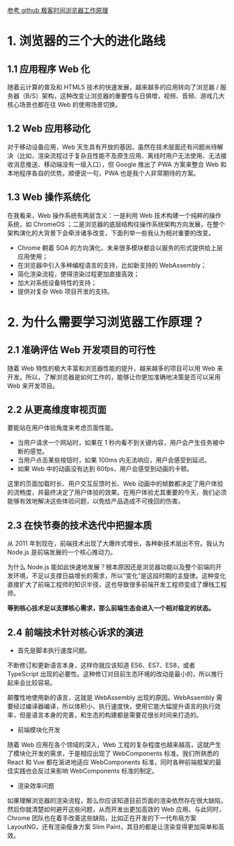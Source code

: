 [参考 github 极客时间浏览器工作原理](https://github.com/poetries/browser-working-principle)

# 1. 浏览器的三个大的进化路线

## 1.1 应用程序 Web 化

随着云计算的普及和 HTML5 技术的快速发展，越来越多的应用转向了浏览器 / 服务器（B/S）架构，这种改变让浏览器的重要性与日俱增，视频、音频、游戏几大核心场景也都在往 Web 的使用场景切换。

## 1.2 Web 应用移动化

对于移动设备应用，Web 天生具有开放的基因，虽然在技术层面还有问题尚待解决（比如，渲染流程过于复杂且性能不及原生应用、离线时用户无法使用、无法接收消息推送、移动端没有一级入口），但 Google 推出了 PWA 方案来整合 Web
 和本地程序各自的优势。顺便说一句，PWA 也是我个人非常期待的方案。

## 1.3 Web 操作系统化
在我看来，Web 操作系统有两层含义：一是利用 Web 技术构建一个纯粹的操作系统，如 ChromeOS ；二是浏览器的底层结构往操作系统架构方向发展，在整个架构演化的大背景下会牵涉诸多改变，下面列举一些我认为相对重要的改变。

+ Chrome 朝着 SOA 的方向演化，未来很多模块都会以服务的形式提供给上层应用使用；
+ 在浏览器中引入多种编程语言的支持，比如新支持的 WebAssembly；
+ 简化渲染流程，使得渲染过程更加直接高效；
+ 加大对系统设备特性的支持；
+ 提供对复杂 Web 项目开发的支持。

# 2. 为什么需要学习浏览器工作原理？

## 2.1 准确评估 Web 开发项目的可行性

随着 Web 特性的极大丰富和浏览器性能的提升，越来越多的项目可以用 Web 来开发。所以，了解浏览器是如何工作的，能够让你更加准确地决策是否可以采用 Web 来开发项目。

## 2.2 从更高维度审视页面

要能站在用户体验角度来考虑页面性能。

+ 当用户请求一个网站时，如果在 1 秒内看不到关键内容，用户会产生任务被中断的感觉。
+ 当用户点击某些按钮时，如果 100ms 内无法响应，用户会感受到延迟。
+ 如果 Web 中的动画没有达到 60fps，用户会感受到动画的卡顿。

这里的页面加载时长、用户交互反馈时长、Web 动画中的帧数都决定了用户体验的流畅度，并最终决定了用户体验的效果。在用户体验尤其重要的今天，我们必须能够有效地解决这些体验问题，以免给产品造成不可挽回的伤害。

## 2.3 在快节奏的技术迭代中把握本质

从 2011 年到现在，前端技术出现了大爆炸式增长，各种新技术层出不穷。我认为Node.js 是前端发展的一个核心推动力。

为什么 Node.js 能如此快速地发展？根本原因还是浏览器功能以及整个前端的开发环境，不足以支撑日益增长的需求，所以“变化”是这段时期的主旋律。这种变化直接扩大了前端工程师的知识半径，这也导致很多前端开发工程师变成了爆栈工程师。

**等到核心技术足以支撑核心需求，那么前端生态会进入一个相对稳定的状态。**

## 2.4 前端技术针对核心诉求的演进

+ 首先是脚本执行速度问题。

不断修订和更新语言本身，这样你就应该知道 ES6、ES7、ES8，或者 TypeScript 出现的必要性。这种修订对目前生态环境的改动是最小的，所以推行起来会比较容易。

颠覆性地使用新的语言，这就是 WebAssembly 出现的原因。WebAssembly 需要经过编译器编译，所以体积小、执行速度快，使用它能大幅提升语言的执行效率，但是语言本身的完善，和生态的构建都是需要花很长时间来打造的。

+ 前端模块化开发

随着 Web 应用在各个领域的深入，Web 工程的复杂程度也越来越高，这就产生了模块化开发的需求，于是相应出现了 WebComponents 标准。我们所熟悉的 React 和 Vue 都在渐进地适应 WebComponents 标准，同时各种前端框架的最佳实践也会反过来影响 WebComponents 标准的制定。

+ 渲染效率问题

如果理解浏览器的渲染流程，那么你应该知道目前页面的渲染依然存在很大缺陷，然后你就清楚如何避开这些问题，从而开发出更加高效的 Web 应用。与此同时，Chrome 团队也在着手改善这些缺陷，比如正在开发的下一代布局方案 LayoutNG，还有渲染瘦身方案 Slim Paint，其目的都是让渲染变得更加简单和高效。
